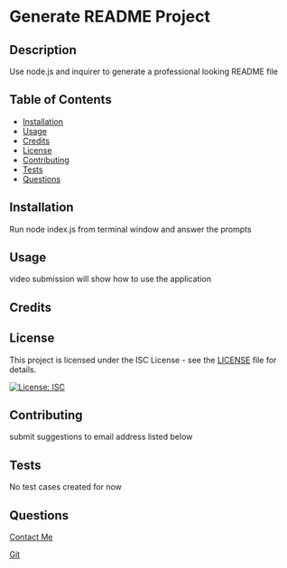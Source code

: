     
# Generate README Project

## Description

Use node.js and inquirer to generate a professional looking README file

## Table of Contents
   - [Installation](#installation)
   - [Usage](#usage)
   - [Credits](#credits)
   - [License](#license)
   - [Contributing](#contributing)
   - [Tests](#tests)
   - [Questions](#questions)


## Installation
Run node index.js from terminal window and answer the prompts

## Usage
video submission will show how to use the application

## Credits
    

## License

This project is licensed under the ISC License - see the [LICENSE](LICENSE) file for details.

 


[![License: ISC](https://img.shields.io/badge/License-ISC-blue.svg)](https://opensource.org/licenses/ISC) 


## Contributing
submit suggestions to email address listed below

## Tests
No test cases created for now

## Questions
[Contact Me](mailto:f.hubert.712@gmail.com) 


[Git](https://github.com/fhubert1)
